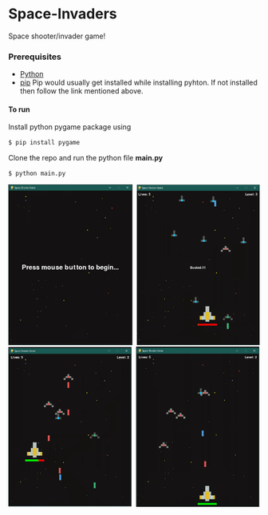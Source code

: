 # Space-Invaders
Space shooter/invader game!

### Prerequisites

- [Python](https://www.python.org/downloads/)
- [pip](https://pypi.org/project/pip/)
Pip would usually get installed while installing pyhton. If not installed then follow the link mentioned above.

#### To run
Install python pygame package using 
```sh
$ pip install pygame
```

Clone the repo and run the python file **main.py**
```sh
$ python main.py
```

![Menu](/img/Menu.png)
![Game Play](img/GamePlay2.png)
